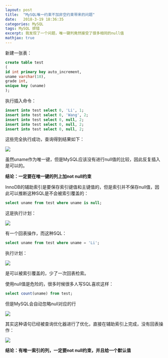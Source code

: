 ```yaml
---
layout: post
title:  "MySQL唯一约束不加非空约束带来的问题"
date:   2018-3-19 18:36:35
categories: MySQL
tags: MySQL 排错
excerpt: 我发现了一个问题，唯一键列竟然接受了很多相同的null值
mathjax: true
---
```


新建一张表：

```sql
create table test
(
id int primary key auto_increment, 
uname varchar(10), 
grade int, 
unique key (uname)
);
```

执行插入命令：

```sql
insert into test select 0, 'Li', 1;
insert into test select 0, 'Wang', 2;
insert into test select 0, null, 2;
insert into test select 0, null, 2;
insert into test select 0, null, 2;
```

这些完全执行成功，查询得到结果如下：

![](https://ws1.sinaimg.cn/large/5fec9ab7ly1fpj0fimnu7j206f05jq2r.jpg)

虽然uname作为唯一键，但是MySQL应该没有进行null值的比较，因此反复插入是可以的。

**结论：一定要在唯一键的列上加not null约束**

InnoDB的辅助索引是要保存索引键值和主键值的，但是索引并不保存null值，因此可以推断这种SQL是不会被索引覆盖的：

```sql
select uname from test where uname is null;
```

这是执行计划：

![](https://ws1.sinaimg.cn/large/5fec9ab7ly1fpj0fif4hvj20u003adfr.jpg)

有一个回表操作，而这种SQL：

```sql
select uname from test where uname = 'Li';
```

执行计划：

![](https://ws1.sinaimg.cn/large/5fec9ab7ly1fpj0fic4cwj20rf038wee.jpg)

是可以被索引覆盖的，少了一次回表检索。

使用null值是危险的，很多时候很多人写SQL喜欢这样：

```sql
select count(uname) from test;
```
但是MySQL会自动忽略null对应的行

![](https://ws1.sinaimg.cn/large/5fec9ab7ly1fpj0fii12bj20a803ka9u.jpg)


其实这种语句已经被查询优化器进行了优化，直接在辅助索引上完成，没有回表操作：

![](https://ws1.sinaimg.cn/large/5fec9ab7ly1fpj0fipqmhj20ra036t8m.jpg)

**结论：有唯一索引的列，一定要not null约束，并且给一个默认值**